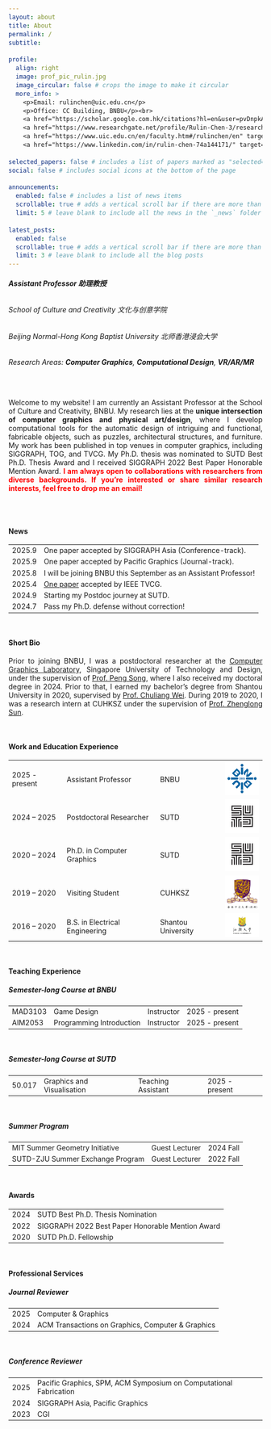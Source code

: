 ```yaml
---
layout: about
title: About
permalink: /
subtitle: 

profile:
  align: right
  image: prof_pic_rulin.jpg
  image_circular: false # crops the image to make it circular
  more_info: >
    <p>Email: rulinchen@uic.edu.cn</p>
    <p>Office: CC Building, BNBU</p><br>
    <a href="https://scholar.google.com.hk/citations?hl=en&user=pvDnpkAAAAAJ" target="_blank">Google Scholar</a>&nbsp;
    <a href="https://www.researchgate.net/profile/Rulin-Chen-3/research" target="_blank">Researchgate</a><br>
    <a href="https://www.uic.edu.cn/en/faculty.htm#/rulinchen/en" target="_blank">BNBU Page</a>&nbsp;&nbsp;&nbsp;
    <a href="https://www.linkedin.com/in/rulin-chen-74a144171/" target="_blank">LinkedIn</a>

selected_papers: false # includes a list of papers marked as "selected={true}"
social: false # includes social icons at the bottom of the page

announcements:
  enabled: false # includes a list of news items
  scrollable: true # adds a vertical scroll bar if there are more than 3 news items
  limit: 5 # leave blank to include all the news in the `_news` folder

latest_posts:
  enabled: false
  scrollable: true # adds a vertical scroll bar if there are more than 3 new posts items
  limit: 3 # leave blank to include all the blog posts
---
```


###### **Assistant Professor 助理教授**
###### School of Culture and Creativity 文化与创意学院
###### Beijing Normal-Hong Kong Baptist University 北师香港浸会大学
###### Research Areas: **Computer Graphics**, **Computational Design**, **VR/AR/MR**

<br>  

<div align="justify">

Welcome to my website! I am currently an Assistant Professor at the School of Culture and Creativity, BNBU. My research lies at the <strong>unique intersection of computer graphics and physical art/design</strong>, where I develop computational tools for the automatic design of intriguing and functional, fabricable objects, such as puzzles, architectural structures, and furniture. My work has been published in top venues in computer graphics, including SIGGRAPH, TOG, and TVCG. My Ph.D. thesis was nominated to SUTD Best Ph.D. Thesis Award and I received SIGGRAPH 2022 Best Paper Honorable Mention Award. <strong style="color: red;">I am always open to collaborations with researchers from diverse backgrounds. If you’re interested or share similar research interests, feel free to drop me an email!</strong>

</div>

<br> 
<br> 

#### **News**

<table border="0" cellspacing="0" cellpadding="8">
  <tbody>
    <tr>
      <td>2025.9</td>
      <td>One paper accepted by SIGGRAPH Asia (Conference-track).</td>
    </tr>
    <tr>
      <td>2025.9</td>
      <td>One paper accepted by Pacific Graphics (Journal-track).</td>
    </tr>
    <tr>
      <td>2025.8</td>
      <td>I will be joining BNBU this September as an Assistant Professor!</td>
    </tr>
    <tr>
      <td>2025.4</td>
      <td><a href="https://sutd-cgl.github.io/supp/Publication/projects/2025-TVCG-FrameMesh/index.html">One paper</a> accepted by IEEE TVCG.</td>
    </tr>
    <tr>
      <td>2024.9</td>
      <td>Starting my Postdoc journey at SUTD.</td>
    </tr>
        <tr>
      <td>2024.7</td>
      <td>Pass my Ph.D. defense without correction!</td>
    </tr>
  </tbody>
</table>
<br>  

#### **Short Bio**

<div align="justify">

Prior to joining BNBU, I was a postdoctoral researcher at the <a href="https://sutd-cgl.github.io/">Computer Graphics Laboratory</a>, Singapore University of Technology and Design, under the supervision of <a href="https://songpenghit.github.io/">Prof. Peng Song</a>, where I also received my doctoral degree in 2024. Prior to that, I earned my bachelor’s degree from Shantou University in 2020, supervised by <a href="https://eng.stu.edu.cn/info/1084/1866.htm">Prof. Chuliang Wei</a>. During 2019 to 2020, I was a research intern at CUHKSZ under the supervision of <a href="https://sites.google.com/site/sunkurt/home">Prof. Zhenglong Sun</a>.

</div>


<br> 

#### **Work and Education Experience**

<table border="0" cellspacing="0" cellpadding="8">
  <tbody>
    <tr>
      <td>2025 - present</td>
      <td>Assistant Professor</td>
      <td>BNBU</td>
      <td><img src="../assets/img/logo_BNBU.png" width="80"></td>
    </tr>
    <tr>
      <td>2024 – 2025</td>
      <td>Postdoctoral Researcher</td>
      <td>SUTD</td>
      <td><img src="../assets/img/logo_SUTD.png" width="80"></td>
    </tr>
    <tr>
      <td>2020 – 2024</td>
      <td>Ph.D. in Computer Graphics</td>
      <td>SUTD</td>
      <td><img src="../assets/img/logo_SUTD.png" width="80"></td>
    </tr>
    <tr>
      <td>2019 – 2020</td>
      <td>Visiting Student</td>
      <td>CUHKSZ</td>
      <td><img src="../assets/img/logo_CUHK.jpg" width="80"></td>
    </tr>
    <tr>
      <td>2016 – 2020</td>
      <td>B.S. in Electrical Engineering</td>
      <td>Shantou University</td>
      <td><img src="../assets/img/logo_STU.jpg" width="80"></td>
    </tr>
  </tbody>
</table>
 
<br> 

#### **Teaching Experience**

##### Semester-long Course at BNBU

<table border="0" cellspacing="0" cellpadding="8">
  <tbody>
    <tr>
      <td>MAD3103</td>
      <td>Game Design</td>
      <td>Instructor</td>
      <td>2025 - present</td>
    </tr>
    <tr>
      <td>AIM2053</td>
      <td>Programming Introduction</td>
      <td>Instructor</td>
      <td>2025 - present</td>
    </tr>
  </tbody>
</table>
<br> 

##### Semester-long Course at SUTD

<table border="0" cellspacing="0" cellpadding="8">
  <tbody>
    <tr>
      <td>50.017</td>
      <td>Graphics and Visualisation</td>
      <td>Teaching Assistant</td>
      <td>2025 - present</td>
    </tr>
  </tbody>
</table>
<br> 

##### Summer Program

<table border="0" cellspacing="0" cellpadding="8">
  <tbody>
    <tr>
      <td>MIT Summer Geometry Initiative</td>
      <td>Guest Lecturer</td>
      <td>2024 Fall</td>
    </tr>
    <tr>
      <td>SUTD-ZJU Summer Exchange Program</td>
      <td>Guest Lecturer</td>
      <td>2022 Fall</td>
    </tr>
  </tbody>
</table>
<br> 

#### **Awards**

<table border="0" cellspacing="0" cellpadding="8">
  <tbody>
    <tr>
      <td>2024</td>
      <td>SUTD Best Ph.D. Thesis Nomination</td>
    </tr>
    <tr>
      <td>2022</td>
      <td>SIGGRAPH 2022 Best Paper Honorable Mention Award</td>
    </tr>
    <tr>
      <td>2020</td>
      <td>SUTD Ph.D. Fellowship</td>
    </tr>
  </tbody>
</table>
<br> 

#### **Professional Services**

##### Journal Reviewer

<table border="0" cellspacing="0" cellpadding="8">
  <tbody>
    <tr>
      <td>2025</td>
      <td>Computer & Graphics</td>
    </tr>
    <tr>
      <td>2024</td>
      <td>ACM Transactions on Graphics, Computer & Graphics</td>
    </tr>
  </tbody>
</table>
<br> 

##### Conference Reviewer

<table border="0" cellspacing="0" cellpadding="8">
  <tbody>
    <tr>
      <td>2025</td>
      <td>Pacific Graphics, SPM, ACM Symposium on Computational Fabrication</td>
    </tr>
    <tr>
      <td>2024</td>
      <td>SIGGRAPH Asia, Pacific Graphics</td>
    </tr>
    <tr>
      <td>2023</td>
      <td>CGI</td>
    </tr>
  </tbody>
</table>
<br> 